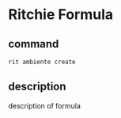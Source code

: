 # Ritchie Formula

## command

```bash
rit ambiente create
```

## description

description of formula

